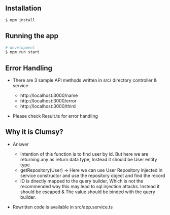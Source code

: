 ## Installation

```bash
$ npm install
```

## Running the app

```bash
# development
$ npm run start
```

## Error Handling
* There are 3 sample API methods written in src/ directory controller & service
    - http://localhost:3000/name
    - http://localhost:3000/error
    - http://localhost:3000/third

* Please check Result.ts for error handling

## Why it is Clumsy?
* Answer
    - Intention of this function is to find user by id. But here we are returning any as return data type, Instead it should be User entity type
    - getRepository(User) -> Here we can use User Repository injected in service constructor and use the repository object and find the record
    - ID is directly mapped to the query builder, Which is not the recommended way this may lead to sql injection attacks. Instead it should be escaped & The value should be binded with the query builder.
    
* Rewritten code is available in src/app.service.ts

    
